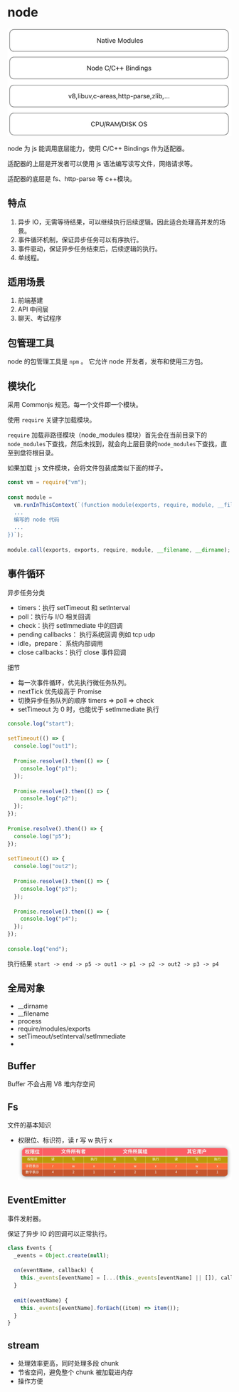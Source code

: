 # node

![node 架构图]('../../../assets/node-architecture.png)

node 为 js 能调用底层能力，使用 C/C++ Bindings 作为适配器。

适配器的上层是开发者可以使用 js 语法编写读写文件，网络请求等。

适配器的底层是 fs、http-parse 等 c++模块。

## 特点

1. 异步 IO，无需等待结果，可以继续执行后续逻辑。因此适合处理高并发的场景。
2. 事件循环机制，保证异步任务可以有序执行。
3. 事件驱动，保证异步任务结束后，后续逻辑的执行。
4. 单线程。

## 适用场景

1. 前端基建
2. API 中间层
3. 聊天、考试程序

## 包管理工具

node 的包管理工具是 `npm` 。 它允许 node 开发者，发布和使用三方包。

## 模块化

采用 Commonjs 规范。每一个文件即一个模块。

使用 `require` 关键字加载模块。

`require` 加载非路径模块（node_modules 模块）首先会在当前目录下的`node_modules`下查找，然后未找到，就会向上层目录的`node_modules`下查找，直至到盘符根目录。

如果加载 `js` 文件模块，会将文件包装成类似下面的样子。

```javascript
const vm = require("vm");

const module =
  vm.runInThisContext(`(function module(exports, require, module, __filename, __dirname) {
  ...
  编写的 node 代码
  ...
})`);

module.call(exports, exports, require, module, __filename, __dirname);
```

## 事件循环

异步任务分类

- timers：执行 setTimeout 和 setInterval
- poll：执行与 I/O 相关回调
- check：执行 setImmediate 中的回调
- pending callbacks： 执行系统回调 例如 tcp udp
- idle，prepare： 系统内部调用
- close callbacks：执行 close 事件回调

细节

- 每一次事件循环，优先执行微任务队列。
- nextTick 优先级高于 Promise
- 切换异步任务队列的顺序 timers => poll => check
- setTimeout 为 0 时，也能优于 setImmediate 执行

```javascript
console.log("start");

setTimeout(() => {
  console.log("out1");

  Promise.resolve().then(() => {
    console.log("p1");
  });

  Promise.resolve().then(() => {
    console.log("p2");
  });
});

Promise.resolve().then(() => {
  console.log("p5");
});

setTimeout(() => {
  console.log("out2");

  Promise.resolve().then(() => {
    console.log("p3");
  });

  Promise.resolve().then(() => {
    console.log("p4");
  });
});

console.log("end");
```

执行结果 `start -> end -> p5 -> out1 -> p1 -> p2 -> out2 -> p3 -> p4`

## 全局对象

- \_\_dirname
- \_\_filename
- process
- require/modules/exports
- setTimeout/setInterval/setImmediate
-

## Buffer

Buffer 不会占用 V8 堆内存空间

## Fs

文件的基本知识

- 权限位、标识符，读 r 写 w 执行 x
  ![文件权限](../assets/fs-auth.png)

## EventEmitter

事件发射器。

保证了异步 IO 的回调可以正常执行。

```javascript
class Events {
  _events = Object.create(null);

  on(eventName, callback) {
    this._events[eventName] = [...(this._events[eventName] || []), callback];
  }

  emit(eventName) {
    this._events[eventName].forEach((item) => item());
  }
}
```

## stream

- 处理效率更高，同时处理多段 chunk
- 节省空间，避免整个 chunk 被加载进内存
- 操作方便